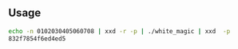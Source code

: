 Usage
-----

```bash
echo -n 0102030405060708 | xxd -r -p | ./white_magic | xxd  -p
832f7854f6ed4ed5
```
